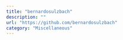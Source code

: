 ```yaml
---
title: "bernardosulzbach"
description: ""
url: "https://github.com/bernardosulzbach"
category: "Miscellaneous"
---
```

